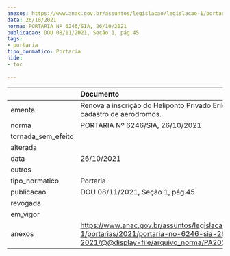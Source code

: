 ```yaml
---
anexos: https://www.anac.gov.br/assuntos/legislacao/legislacao-1/portarias/2021/portaria-no-6246-sia-26-10-2021/@@display-file/arquivo_norma/PA2021-6246.pdf
data: 26/10/2021
norma: PORTARIA Nº 6246/SIA, 26/10/2021
publicacao: DOU 08/11/2021, Seção 1, pág.45
tags:
- portaria
tipo_normatico: Portaria
hide: 
- toc 
 
---
```


|                    | Documento                                                                                                                                            |
|:-------------------|:-----------------------------------------------------------------------------------------------------------------------------------------------------|
| ementa             | Renova a inscrição do Heliponto Privado Erik (SP) no cadastro de aeródromos.                                                                         |
| norma              | PORTARIA Nº 6246/SIA, 26/10/2021                                                                                                                     |
| tornada_sem_efeito |                                                                                                                                                      |
| alterada           |                                                                                                                                                      |
| data               | 26/10/2021                                                                                                                                           |
| outros             |                                                                                                                                                      |
| tipo_normatico     | Portaria                                                                                                                                             |
| publicacao         | DOU 08/11/2021, Seção 1, pág.45                                                                                                                      |
| revogada           |                                                                                                                                                      |
| em_vigor           |                                                                                                                                                      |
| anexos             | https://www.anac.gov.br/assuntos/legislacao/legislacao-1/portarias/2021/portaria-no-6246-sia-26-10-2021/@@display-file/arquivo_norma/PA2021-6246.pdf |